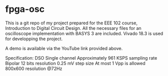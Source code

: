 # fpga-osc

This is a git repo of my project prepared for the EEE 102 course, Introduction to Digital Circuit Design.
All the necessary files for an oscilloscope implementation with BASYS 3 are included.
Vivado 18.3 is used for developping the project.

A demo is available via the YouTube link provided above.

  Specification:
      DSO
      Single channel
      Approximately 961 KSPS sampling rate
      Bipolar
      12 bits resolution
      0.25 mV step size
      At most 1 Vpp is allowed
      800x600 resolution @72Hz
